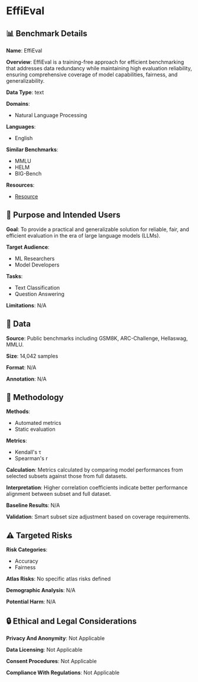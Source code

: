 # EffiEval

## 📊 Benchmark Details

**Name**: EffiEval

**Overview**: EffiEval is a training-free approach for efficient benchmarking that addresses data redundancy while maintaining high evaluation reliability, ensuring comprehensive coverage of model capabilities, fairness, and generalizability.

**Data Type**: text

**Domains**:
- Natural Language Processing

**Languages**:
- English

**Similar Benchmarks**:
- MMLU
- HELM
- BIG-Bench

**Resources**:
- [Resource](https://castria-cn.github.io/EffiEval-homepage/performance)

## 🎯 Purpose and Intended Users

**Goal**: To provide a practical and generalizable solution for reliable, fair, and efficient evaluation in the era of large language models (LLMs).

**Target Audience**:
- ML Researchers
- Model Developers

**Tasks**:
- Text Classification
- Question Answering

**Limitations**: N/A

## 💾 Data

**Source**: Public benchmarks including GSM8K, ARC-Challenge, Hellaswag, MMLU.

**Size**: 14,042 samples

**Format**: N/A

**Annotation**: N/A

## 🔬 Methodology

**Methods**:
- Automated metrics
- Static evaluation

**Metrics**:
- Kendall's τ
- Spearman's r

**Calculation**: Metrics calculated by comparing model performances from selected subsets against those from full datasets.

**Interpretation**: Higher correlation coefficients indicate better performance alignment between subset and full dataset.

**Baseline Results**: N/A

**Validation**: Smart subset size adjustment based on coverage requirements.

## ⚠️ Targeted Risks

**Risk Categories**:
- Accuracy
- Fairness

**Atlas Risks**:
No specific atlas risks defined

**Demographic Analysis**: N/A

**Potential Harm**: N/A

## 🔒 Ethical and Legal Considerations

**Privacy And Anonymity**: Not Applicable

**Data Licensing**: Not Applicable

**Consent Procedures**: Not Applicable

**Compliance With Regulations**: Not Applicable
